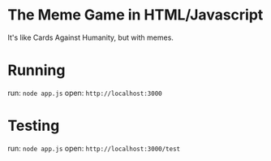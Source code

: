 # The Meme Game in HTML/Javascript

It's like Cards Against Humanity, but with memes.

# Running

run: `node app.js`
open: `http://localhost:3000`

# Testing

run: `node app.js`
open: `http://localhost:3000/test`
